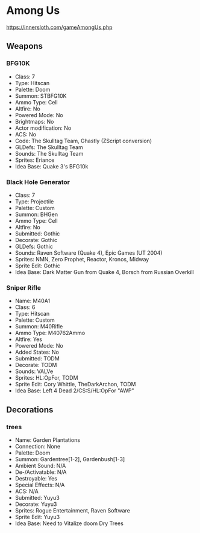 # Among Us
https://innersloth.com/gameAmongUs.php

## Weapons
### BFG10K
- Class: 7
- Type: Hitscan
- Palette: Doom
- Summon: STBFG10K
- Ammo Type: Cell
- Altfire: No
- Powered Mode: No
- Brightmaps: No
- Actor modification: No
- ACS: No
- Code: The Skulltag Team, Ghastly (ZScript conversion)
- GLDefs: The Skulltag Team
- Sounds: The Skulltag Team
- Sprites: Eriance
- Idea Base: Quake 3's BFG10k

### Black Hole Generator
- Class: 7
- Type: Projectile
- Palette: Custom
- Summon: BHGen
- Ammo Type: Cell
- Altfire: No
- Submitted: Gothic
- Decorate: Gothic
- GLDefs: Gothic
- Sounds: Raven Software (Quake 4), Epic Games (UT 2004)
- Sprites: NMN, Zero Prophet, Reactor, Kronos, Midway
- Sprite Edit: Gothic
- Idea Base: Dark Matter Gun from Quake 4, Borsch from Russian Overkill

### Sniper Rifle
- Name: M40A1
- Class: 6
- Type: Hitscan
- Palette: Custom
- Summon: M40Rifle
- Ammo Type: M40762Ammo
- Altfire: Yes
- Powered Mode: No
- Added States: No
- Submitted: TODM
- Decorate: TODM
- Sounds: VALVe
- Sprites: HL:OpFor, TODM
- Sprite Edit: Cory Whittle, TheDarkArchon, TODM
- Idea Base: Left 4 Dead 2/CS:S/HL:OpFor "AWP"

## Decorations
### trees
- Name: Garden Plantations
- Connection: None
- Palette: Doom
- Summon: Gardentree[1-2], Gardenbush[1-3]
- Ambient Sound: N/A 
- De-/Activatable: N/A
- Destroyable: Yes
- Special Effects: N/A
- ACS: N/A
- Submitted: Yuyu3
- Decorate: Yuyu3
- Sprites: Rogue Entertainment, Raven Software
- Sprite Edit: Yuyu3
- Idea Base: Need to Vitalize doom Dry Trees
